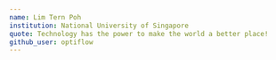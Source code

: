```yaml
---
name: Lim Tern Poh
institution: National University of Singapore
quote: Technology has the power to make the world a better place!
github_user: optiflow
---
```

